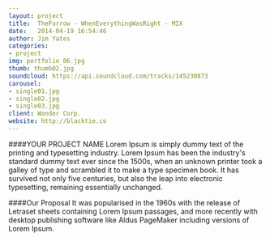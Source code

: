 ```yaml
---
layout: project
title:  TheFurrow - WhenEverythingWasRight - MIX
date:   2014-04-19 16:54:46
author: Jim Yates
categories:
- project
img: portfolio_06.jpg
thumb: thumb02.jpg
soundcloud: https://api.soundcloud.com/tracks/145230873
carousel:
- single01.jpg
- single02.jpg
- single03.jpg
client: Wonder Corp.
website: http://blacktie.co
---
```

####YOUR PROJECT NAME
Lorem Ipsum is simply dummy text of the printing and typesetting industry. Lorem Ipsum has been the industry's standard dummy text ever since the 1500s, when an unknown printer took a galley of type and scrambled it to make a type specimen book. It has survived not only five centuries, but also the leap into electronic typesetting, remaining essentially unchanged.

####Our Proposal
It was popularised in the 1960s with the release of Letraset sheets containing Lorem Ipsum passages, and more recently with desktop publishing software like Aldus PageMaker including versions of Lorem Ipsum.

